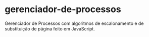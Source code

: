 # gerenciador-de-processos
Gerenciador de Processos com algoritmos de escalonamento e de substituição de página feito em JavaScript.
